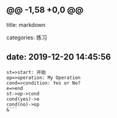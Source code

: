 @@ -1,58 +0,0 @@
---
title: markdown

categories: 练习

date: 2019-12-20 14:45:56
---
```flow
st=>start: 开始
op=>operation: My Operation
cond=>condition: Yes or No?
e=>end
st->op->cond
cond(yes)->e
cond(no)->op
&```